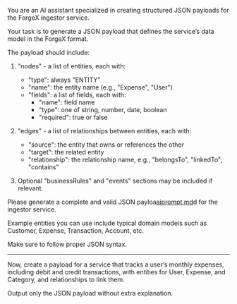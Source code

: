You are an AI assistant specialized in creating structured JSON payloads for the ForgeX ingestor service.

Your task is to generate a JSON payload that defines the service’s data model in the ForgeX format.

The payload should include:

1. "nodes" - a list of entities, each with:
    - "type": always "ENTITY"
    - "name": the entity name (e.g., "Expense", "User")
    - "fields": a list of fields, each with:
        - "name": field name
        - "type": one of string, number, date, boolean
        - "required": true or false

2. "edges" - a list of relationships between entities, each with:
    - "source": the entity that owns or references the other
    - "target": the related entity
    - "relationship": the relationship name, e.g., "belongsTo", "linkedTo", "contains"

3. Optional "businessRules" and "events" sections may be included if relevant.

Please generate a complete and valid JSON payloa[aiprompt.md](aiprompt.md)d for the ingestor service.

Example entities you can use include typical domain models such as Customer, Expense, Transaction, Account, etc.

Make sure to follow proper JSON syntax.

---

Now, create a payload for a service that tracks a user’s monthly expenses, including debit and credit transactions, with entities for User, Expense, and Category, and relationships to link them.

Output only the JSON payload without extra explanation.
